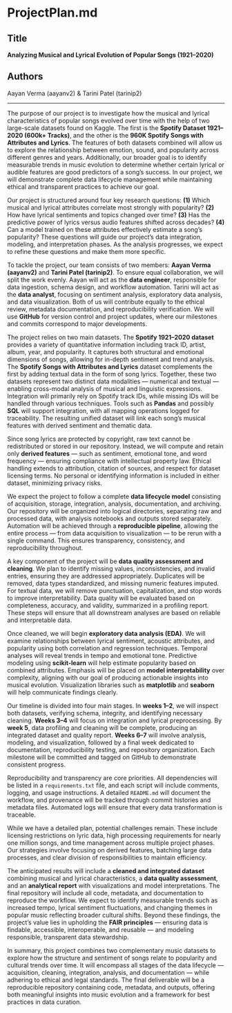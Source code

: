 # ProjectPlan.md

## Title
**Analyzing Musical and Lyrical Evolution of Popular Songs (1921–2020)**

## Authors
Aayan Verma (aayanv2) & Tarini Patel (tarinip2)

---

The purpose of our project is to investigate how the musical and lyrical characteristics of popular songs evolved over time with the help of two large-scale datasets found on Kaggle. The first is the **Spotify Dataset 1921–2020 (600k+ Tracks)**, and the other is the **960K Spotify Songs with Attributes and Lyrics**. The features of both datasets combined will allow us to explore the relationship between emotion, sound, and popularity across different genres and years. Additionally, our broader goal is to identify measurable trends in music evolution to determine whether certain lyrical or audible features are good predictors of a song’s success. In our project, we will demonstrate complete data lifecycle management while maintaining ethical and transparent practices to achieve our goal.

Our project is structured around four key research questions: **(1)** Which musical and lyrical attributes correlate most strongly with popularity? **(2)** How have lyrical sentiments and topics changed over time? **(3)** Has the predictive power of lyrics versus audio features shifted across decades? **(4)** Can a model trained on these attributes effectively estimate a song’s popularity? These questions will guide our project’s data integration, modeling, and interpretation phases. As the analysis progresses, we expect to refine these questions and make them more specific.

To tackle the project, our team consists of two members: **Aayan Verma (aayanv2)** and **Tarini Patel (tarinip2)**. To ensure equal collaboration, we will split the work evenly. Aayan will act as the **data engineer**, responsible for data ingestion, schema design, and workflow automation. Tarini will act as the **data analyst**, focusing on sentiment analysis, exploratory data analysis, and data visualization. Both of us will contribute equally to the ethical review, metadata documentation, and reproducibility verification. We will use **GitHub** for version control and project updates, where our milestones and commits correspond to major developments.

The project relies on two main datasets. The **Spotify 1921–2020 dataset** provides a variety of quantitative information including track ID, artist, album, year, and popularity. It captures both structural and emotional dimensions of songs, allowing for in-depth sentiment and trend analysis. The **Spotify Songs with Attributes and Lyrics** dataset complements the first by adding textual data in the form of song lyrics. Together, these two datasets represent two distinct data modalities — numerical and textual — enabling cross-modal analysis of musical and linguistic expressions. Integration will primarily rely on Spotify track IDs, while missing IDs will be handled through various techniques. Tools such as **Pandas** and possibly **SQL** will support integration, with all mapping operations logged for traceability. The resulting unified dataset will link each song’s musical features with derived sentiment and thematic data.

Since song lyrics are protected by copyright, raw text cannot be redistributed or stored in our repository. Instead, we will compute and retain only **derived features** — such as sentiment, emotional tone, and word frequency — ensuring compliance with intellectual property law. Ethical handling extends to attribution, citation of sources, and respect for dataset licensing terms. No personal or identifying information is included in either dataset, minimizing privacy risks.

We expect the project to follow a complete **data lifecycle model** consisting of acquisition, storage, integration, analysis, documentation, and archiving. Our repository will be organized into logical directories, separating raw and processed data, with analysis notebooks and outputs stored separately. Automation will be achieved through a **reproducible pipeline**, allowing the entire process — from data acquisition to visualization — to be rerun with a single command. This ensures transparency, consistency, and reproducibility throughout.

A key component of the project will be **data quality assessment and cleaning**. We plan to identify missing values, inconsistencies, and invalid entries, ensuring they are addressed appropriately. Duplicates will be removed, data types standardized, and missing numeric features imputed. For textual data, we will remove punctuation, capitalization, and stop words to improve interpretability. Data quality will be evaluated based on completeness, accuracy, and validity, summarized in a profiling report. These steps will ensure that all downstream analyses are based on reliable and interpretable data.

Once cleaned, we will begin **exploratory data analysis (EDA)**. We will examine relationships between lyrical sentiment, acoustic attributes, and popularity using both correlation and regression techniques. Temporal analyses will reveal trends in tempo and emotional tone. Predictive modeling using **scikit-learn** will help estimate popularity based on combined attributes. Emphasis will be placed on **model interpretability** over complexity, aligning with our goal of producing actionable insights into musical evolution. Visualization libraries such as **matplotlib** and **seaborn** will help communicate findings clearly.

Our timeline is divided into four main stages. In **weeks 1–2**, we will inspect both datasets, verifying schema, integrity, and identifying necessary cleaning. **Weeks 3–4** will focus on integration and lyrical preprocessing. By **week 5**, data profiling and cleaning will be complete, producing an integrated dataset and quality report. **Weeks 6–7** will involve analysis, modeling, and visualization, followed by a final week dedicated to documentation, reproducibility testing, and repository organization. Each milestone will be committed and tagged on GitHub to demonstrate consistent progress.

Reproducibility and transparency are core priorities. All dependencies will be listed in a `requirements.txt` file, and each script will include comments, logging, and usage instructions. A detailed `README.md` will document the workflow, and provenance will be tracked through commit histories and metadata files. Automated logs will ensure that every data transformation is traceable.

While we have a detailed plan, potential challenges remain. These include licensing restrictions on lyric data, high processing requirements for nearly one million songs, and time management across multiple project phases. Our strategies involve focusing on derived features, batching large data processes, and clear division of responsibilities to maintain efficiency.

The anticipated results will include a **cleaned and integrated dataset** combining musical and lyrical characteristics, a **data quality assessment**, and an **analytical report** with visualizations and model interpretations. The final repository will include all code, metadata, and documentation to reproduce the workflow. We expect to identify measurable trends such as increased tempo, lyrical sentiment fluctuations, and changing themes in popular music reflecting broader cultural shifts. Beyond these findings, the project’s value lies in upholding the **FAIR principles** — ensuring data is findable, accessible, interoperable, and reusable — and modeling responsible, transparent data stewardship.

In summary, this project combines two complementary music datasets to explore how the structure and sentiment of songs relate to popularity and cultural trends over time. It will encompass all stages of the data lifecycle — acquisition, cleaning, integration, analysis, and documentation — while adhering to ethical and legal standards. The final deliverable will be a reproducible repository containing code, metadata, and outputs, offering both meaningful insights into music evolution and a framework for best practices in data curation.

